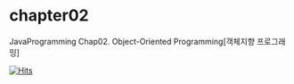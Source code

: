 # chapter02
JavaProgramming Chap02. Object-Oriented Programming[객체지향 프로그래밍]

[![Hits](https://hits.seeyoufarm.com/api/count/incr/badge.svg?url=https%3A%2F%2Fgithub.com%2Fliberalwig&count_bg=%2379C83D&title_bg=%23555555&icon=apachenetbeanside.svg&icon_color=%23DFCA15&title=hits&edge_flat=false)](https://hits.seeyoufarm.com)
